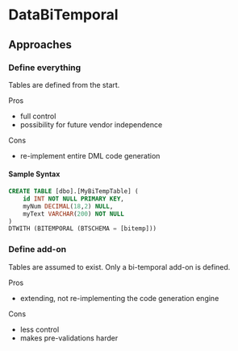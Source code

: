 ﻿# DataBiTemporal

## Approaches

### Define everything
Tables are defined from the start.

Pros
- full control
- possibility for future vendor independence

Cons
- re-implement entire DML code generation

#### Sample Syntax
```SQL
CREATE TABLE [dbo].[MyBiTempTable] (
	id INT NOT NULL PRIMARY KEY,
	myNum DECIMAL(18,2) NULL,
	myText VARCHAR(200) NOT NULL
)
DTWITH (BITEMPORAL (BTSCHEMA = [bitemp]))
```

### Define add-on
Tables are assumed to exist. Only a bi-temporal add-on is defined.

Pros
- extending, not re-implementing the code generation engine

Cons
- less control
- makes pre-validations harder
